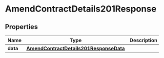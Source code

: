 

# AmendContractDetails201Response


## Properties

| Name | Type | Description | Notes |
|------------ | ------------- | ------------- | -------------|
|**data** | [**AmendContractDetails201ResponseData**](AmendContractDetails201ResponseData.md) |  |  |




